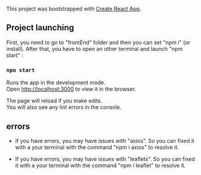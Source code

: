 This project was bootstrapped with [Create React App](https://github.com/facebook/create-react-app).

## Project launching

First, you need to go to "frontEnd" folder and then you can set "npm i" (or install). After that, you have to open an other terminal and launch "npm start" :

### `npm start`

Runs the app in the development mode.<br />
Open [http://localhost:3000](http://localhost:3000) to view it in the browser.

The page will reload if you make edits.<br />
You will also see any lint errors in the console.

## errors

- If you have errors, you may have issues with "axios". So you can fixed it with a your terminal with the command "npm i axios" to resolve it.

- If you have errors, you may have issues with "leaflets". So you can fixed it with a your terminal with the command "npm i leaflet" to resolve it.


